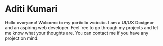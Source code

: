 # Aditi Kumari
Hello everyone! Welcome to my portfolio website. I am a UI/UX Designer and an aspiring web developer. Feel free to go through my projects and let me know what your thoughts are. You can contact me if you have any project on mind.
